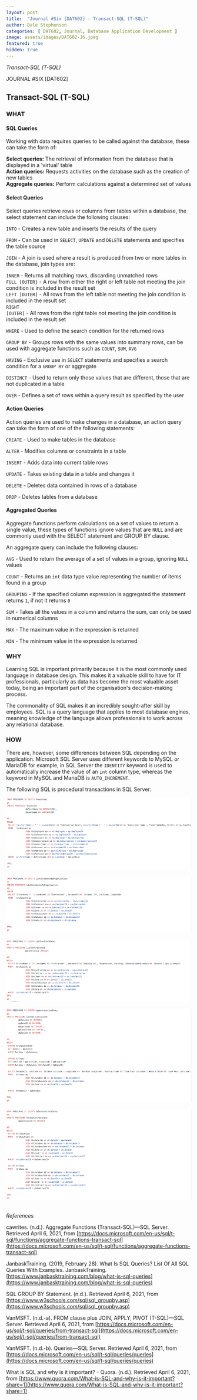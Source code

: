 ```yaml
---
layout: post
title:  "Journal #Six [DAT602] - Transact-SQL (T-SQL)" 
author: Dale Stephenson
categories: [ DAT602, Journal, Database Application Development ]
image: assets/images/DAT602-J6.jpeg
featured: true
hidden: true
---
```

<i>Transact-SQL (T-SQL)</i>

JOURNAL #SIX [DAT602]

<h2>Transact-SQL (T-SQL)</h2>

<h3>WHAT</h3>

<h4>SQL Queries</h4>
 
Working with data requires queries to be called against the database, these can take the form of:
 
<b>Select queries:</b> The retrieval of information from the database that is displayed in a 'virtual' table<br>
<b>Action queries:</b> Requests activities on the database such as the creation of new tables<br>
<b>Aggregate queries:</b> Perform calculations against a determined set of values<br>
 
<h4>Select Queries</h4> 
 
Select queries retrieve rows or columns from tables within a database, the select statement can include the following clauses:

<code>INTO</code> - Creates a new table and inserts the results of the query

<code>FROM</code> - Can be used in <code>SELECT</code>, <code>UPDATE</code> and <code>DELETE</code> statements and specifies the table source

<code>JOIN</code> - A join is used where a result is produced from two or more tables in the database, join types are:

<code>INNER</code> - Returns all matching rows, discarding unmatched rows<br>
<code>FULL [OUTER}</code> - A row from either the right or left table not meeting the join condition is included in the result set<br>
<code>LEFT [OUTER]</code> - All rows from the left table not meeting the join condition is included in the result set<br>
<code>RIGHT [OUTER]</code> - All rows from the right table not meeting the join condition is included in the result set  

<code>WHERE</code> - Used to define the search condition for the returned rows

<code>GROUP BY</code> - Groups rows with the same values into summary rows, can be used with aggregate functions such as <code>COUNT</code>, <code>SUM</code>, <code>AVG</code>

<code>HAVING</code> - Exclusive use in <code>SELECT</code> statements and specifies a search condition for a <code>GROUP BY</code> or aggregate

<code>DISTINCT</code> - Used to return only those values that are different, those that are not duplicated in a table

<code>OVER</code> - Defines a set of rows within a query result as specified by the user
 
<h4>Action Queries</h4> 
 
Action queries are used to make changes in a database, an action query can take the form of one of the following statements:
 
<code>CREATE</code> - Used to make tables in the database

<code>ALTER</code> - Modifies columns or constraints in a table

<code>INSERT</code> - Adds data into current table rows

<code>UPDATE</code> - Takes existing data in a table and changes it

<code>DELETE</code> - Deletes data contained in rows of a database

<code>DROP</code> - Deletes tables from a database
 
<h4>Aggregated Queries</h4>
 
Aggregate functions perform calculations on a set of values to return a single value, these types of functions ignore values that are <code>NULL</code> and are commonly used with the SELECT statement and GROUP BY clause.
 
An aggregate query can include the following clauses:
 
<code>AVG</code> - Used to return the average of a set of values in a group, ignoring <code>NULL</code> values

<code>COUNT</code> - Returns an <code>int</code> data type value representing the number of items found in a group

<code>GROUPING</code> - If the specified column expression is aggregated the statement returns <code>1</code>, if not it returns <code>0</code>

<code>SUM</code> - Takes all the values in a column and returns the sum, can only be used in numerical columns

<code>MAX</code> - The maximum value in the expression is returned

<code>MIN</code> - The minimum value in the expression is returned
 
<h3>WHY</h3>
 
Learning SQL is important primarily because it is the most commonly used language in database design. This makes it a valuable skill to have for IT professionals, particularly as data has become the most valuable asset today, being an important part of the organisation's decision-making process.
 
The commonality of SQL makes it an incredibly sought-after skill by employees. SQL is a query language that applies to most database engines, meaning knowledge of the language allows professionals to work across any relational database.
 
<h3>HOW</h3>
 
There are, however, some differences between SQL depending on the application. Microsoft SQL Server uses different keywords to MySQL or MariaDB for example, in SQL Server the <code>IDENTITY</code> keyword is used to automatically increase the value of an <code>int</code> column type, whereas the keyword in MySQL and MariaDB is <code>AUTO_INCREMENT</code>.
 
The following SQL is procedural transactions in SQL Server:

<center><img src="/assets/images/DAT602-DML1.png" alt="Data Manipulation Language"></center><br>
<center><img src="/assets/images/DAT602-DML2.png" alt="Data Manipulation Language"></center><br>
<center><img src="/assets/images/DAT602-DML3.png" alt="Data Manipulation Language"></center><br>
<center><img src="/assets/images/DAT602-DML4.png" alt="Data Manipulation Language"></center><br>
<center><img src="/assets/images/DAT602-DML5.png" alt="Data Manipulation Language"></center><br>

<i>References</i> 

cawrites. (n.d.). Aggregate Functions (Transact-SQL)—SQL Server. Retrieved April 6, 2021, from [https://docs.microsoft.com/en-us/sql/t-sql/functions/aggregate-functions-transact-sql](https://docs.microsoft.com/en-us/sql/t-sql/functions/aggregate-functions-transact-sql)

JanbaskTraining. (2019, February 28). What Is SQL Queries? List Of All SQL Queries With Examples. JanbaskTraining. 
[https://www.janbasktraining.com/blog/what-is-sql-queries](https://www.janbasktraining.com/blog/what-is-sql-queries)

SQL GROUP BY Statement. (n.d.). Retrieved April 6, 2021, from [https://www.w3schools.com/sql/sql_groupby.asp](https://www.w3schools.com/sql/sql_groupby.asp)

VanMSFT. (n.d.-a). FROM clause plus JOIN, APPLY, PIVOT (T-SQL)—SQL Server. Retrieved April 6, 2021, from [https://docs.microsoft.com/en-us/sql/t-sql/queries/from-transact-sql](https://docs.microsoft.com/en-us/sql/t-sql/queries/from-transact-sql)

VanMSFT. (n.d.-b). Queries—SQL Server. Retrieved April 6, 2021, from [https://docs.microsoft.com/en-us/sql/t-sql/queries/queries](https://docs.microsoft.com/en-us/sql/t-sql/queries/queries)

What is SQL and why is it important? - Quora. (n.d.). Retrieved April 6, 2021, from [https://www.quora.com/What-is-SQL-and-why-is-it-important?share=1](https://www.quora.com/What-is-SQL-and-why-is-it-important?share=1)
